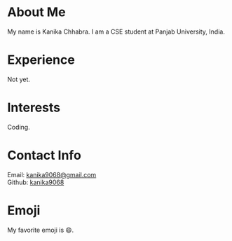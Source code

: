 # About Me
My name is Kanika Chhabra. I am a CSE student at Panjab University, India. 
# Experience
Not yet. 
# Interests
Coding. 
# Contact Info
Email: [kanika9068@gmail.com](mailto:kanika9068@gmail.com)  
Github: [kanika9068](https://github.com/kanika9068)
# Emoji
My favorite emoji is :smile:. 

